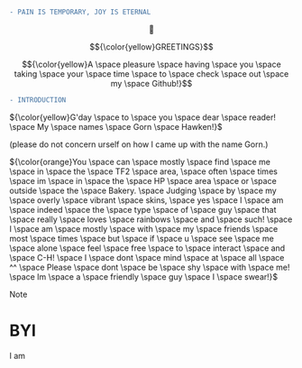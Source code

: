 ```diff
- PAIN IS TEMPORARY, JOY IS ETERNAL
```
$${🌄}$$

$${\color{yellow}GREETINGS}$$ 

$${\color{yellow}A \space pleasure \space having \space you \space taking \space your \space time \space to \space check \space out \space my \space Github!}$$

```diff
- INTRODUCTION
```
${\color{yellow}G'day \space to \space you \space dear \space reader! \space My \space names \space Gorn \space Hawken!}$

(please do not concern urself on how I came up with the name Gorn.)


${\color{orange}You \space can \space mostly \space find \space me \space in \space the \space TF2 \space area, \space often \space times \space im \space in \space the \space HP \space area \space or \space outside \space the \space Bakery. \space Judging \space by \space my \space overly \space vibrant \space skins, \space yes \space I \space am \space indeed \space the \space type \space of \space guy \space that \space really \space loves \space rainbows \space and \space such! \space I \space am \space mostly \space with \space my \space friends \space most \space times \space but \space if \space u \space see \space me \space alone \space feel \space free \space to \space interact \space and \space C-H! \space I \space dont \space mind \space at \space all \space ^^ \space Please \space dont \space be \space shy \space with \space me! \space Im \space a \space friendly \space guy \space I \space swear!}$

> [!NOTE]
> # BYI
> I am 
